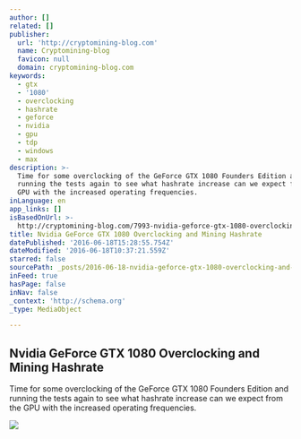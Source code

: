 ```yaml
---
author: []
related: []
publisher:
  url: 'http://cryptomining-blog.com'
  name: Cryptomining-blog
  favicon: null
  domain: cryptomining-blog.com
keywords:
  - gtx
  - '1080'
  - overclocking
  - hashrate
  - geforce
  - nvidia
  - gpu
  - tdp
  - windows
  - max
description: >-
  Time for some overclocking of the GeForce GTX 1080 Founders Edition and
  running the tests again to see what hashrate increase can we expect from the
  GPU with the increased operating frequencies.
inLanguage: en
app_links: []
isBasedOnUrl: >-
  http://cryptomining-blog.com/7993-nvidia-geforce-gtx-1080-overclocking-and-mining-hashrate/
title: Nvidia GeForce GTX 1080 Overclocking and Mining Hashrate
datePublished: '2016-06-18T15:28:55.754Z'
dateModified: '2016-06-18T10:37:21.559Z'
starred: false
sourcePath: _posts/2016-06-18-nvidia-geforce-gtx-1080-overclocking-and-mining-hashrate.md
inFeed: true
hasPage: false
inNav: false
_context: 'http://schema.org'
_type: MediaObject

---
```

<article style=""><h1>Nvidia GeForce GTX 1080 Overclocking and Mining Hashrate</h1><p>Time for some overclocking of the GeForce GTX 1080 Founders Edition and running the tests again to see what hashrate increase can we expect from the GPU with the increased operating frequencies.</p><img src="http://cryptomining-blog.com/wp-content/uploads/2016/06/gtx-1080-overclock-afterburner-580x394.jpg" /></article>